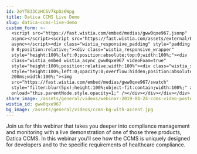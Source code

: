 ```yaml
---
id: 2eYTB33CzHCSV7kpOz6Wpg
title: Datica CCMS Live Demo
slug: datica-ccms-live-demo
custom_form: >-
  <script src="https://fast.wistia.com/embed/medias/gww0qxe967.jsonp"
  async></script><script src="https://fast.wistia.com/assets/external/E-v1.js"
  async></script><div class="wistia_responsive_padding" style="padding:56.25% 0
  0 0;position:relative;"><div class="wistia_responsive_wrapper"
  style="height:100%;left:0;position:absolute;top:0;width:100%;"><div
  class="wistia_embed wistia_async_gww0qxe967 videoFoam=true"
  style="height:100%;position:relative;width:100%"><div class="wistia_swatch"
  style="height:100%;left:0;opacity:0;overflow:hidden;position:absolute;top:0;transition:opacity
  200ms;width:100%;"><img
  src="https://fast.wistia.com/embed/medias/gww0qxe967/swatch"
  style="filter:blur(5px);height:100%;object-fit:contain;width:100%;" alt=""
  onload="this.parentNode.style.opacity=1;" /></div></div></div></div>
share_image: /assets/general/videos/webinar-2019-04-24-ccms-video-poster-after.jpg
wistia_id: gww0qxe967
bg_image: /assets/general/videos/ccms-bg-with-accent.jpg
---
```

Join us for this webinar that takes you deeper into compliance management and monitoring with a live demonstration of one of those three products, Datica CCMS. In this webinar you’ll see how the CCMS is uniquely designed for developers and to the specific requirements of healthcare compliance.
  